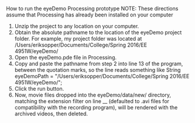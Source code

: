 How to run the eyeDemo Processing prototype
NOTE: These directions assume that Processing has already been installed on your computer

1. Unzip the project to any location on your computer.
2. Obtain the absolute pathname to the location of the eyeDemo project folder.
	For example, my project folder was located at 
	/Users/eriksopper/Documents/College/Spring 2016/EE 4951W/eyeDemo/
3. Open the eyeDemo.pde file in Processing.
4. Copy and paste the pathname from step 2 into line 13 of the program, between 
	the quotation marks, so the line reads something like 
	String eyeDemoPath = "/Users/eriksopper/Documents/College/Spring 2016/EE 4951W/eyeDemo/";
5. Click the run button.
6. Now, movie files dropped into the eyeDemo/data/new/ directory, matching the extension
	filter on line __ (defaulted to .avi files for compatibility with the recording program),
	will be rendered with the archived videos, then deleted.